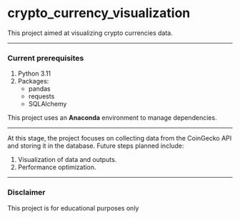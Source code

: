 # crypto_currency_visualization

This project aimed at visualizing crypto currencies data. 

---
### Current prerequisites
1. Python 3.11
2. Packages:
   * pandas
   * requests
   * SQLAlchemy

This project uses an **Anaconda** environment to manage dependencies.

---

At this stage, the project focuses on collecting data from the CoinGecko API and storing it in the database. 
Future steps planned include:
1. Visualization of data and outputs.
2. Performance optimization.

---

### Disclaimer

This project is for educational purposes only

